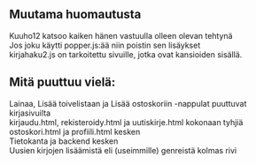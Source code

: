 ## Muutama huomautusta

Kuuho12 katsoo kaiken hänen vastuulla olleen olevan tehtynä  
Jos joku käytti popper.js:ää niin poistin sen lisäykset  
kirjahaku2.js on tarkoitettu sivuille, jotka ovat kansioiden sisällä.  

## Mitä puuttuu vielä:

Lainaa, Lisää toivelistaan ja Lisää ostoskoriin -nappulat puuttuvat kirjasivuilta  
kirjaudu.html, rekisteroidy.html ja uutiskirje.html kokonaan tyhjiä  
ostoskori.html ja profiili.html kesken  
Tietokanta ja backend kesken  
Uusien kirjojen lisäämistä eli (useimmille) genreistä kolmas rivi  